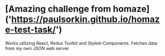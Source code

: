 # [Amazing challenge from homaze] ('https://paulsorkin.github.io/homaze-test-task/')

Works utilizing React, Redux Toolkit and Styled-Components.
Fetches data from my own JSON web server.
